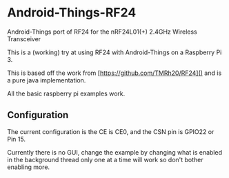 # Android-Things-RF24
Android-Things port of RF24 for the nRF24L01(+) 2.4GHz Wireless Transceiver

This is a (working) try at using RF24 with Android-Things on a Raspberry Pi 3.

This is based off the work from [https://github.com/TMRh20/RF24]() and is a pure
java implementation.

All the basic raspberry pi examples work.

## Configuration
The current configuration is the CE is CE0, and the CSN pin is GPIO22 or Pin 15.

Currently there is no GUI, change the example by changing what is enabled in the background thread
only one at a time will work so don't bother enabling more.


